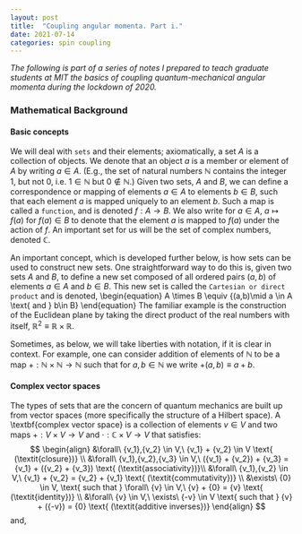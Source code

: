 ```yaml
---
layout: post
title:  "Coupling angular momenta. Part i."
date: 2021-07-14
categories: spin coupling
---
```


*The following is part of a series of notes I prepared to teach graduate students at MIT the basics of coupling quantum-mechanical angular momenta during the lockdown of 2020.*

### Mathematical Background

#### Basic concepts
We will deal with `sets` and their elements; axiomatically, a set $A$ is a collection of objects. We denote that an object $a$ is a member or element of $A$ by writing $a \in A$. (E.g., the set of natural numbers $\mathbb{N}$ contains the integer 1, but not 0, i.e. $1 \in \mathbb{N}$ but $0 \notin \mathbb{N}$.) Given two sets, $A$ and $B$, we can define a correspondence or mapping of elements $a \in A$ to elements $b \in B$, such that each element $a$ is mapped uniquely to an element $b$. Such a map is called a `function`, and is denoted $f:A \to B$. We also write for $a \in A$, $a \mapsto f(a)$ for $f(a) \in B$ to denote that the element $a$ is mapped to $f(a)$ under the action of $f$. An important set for us will be the set of complex numbers, denoted $\mathbb{C}$.

An important concept, which is developed further below, is how sets can be used to construct new sets. One straightforward way to do this is, given two sets $A$ and $B$, to define a new set composed of all ordered pairs $(a,b)$ of elements $a \in A$ and $b \in B$. This new set is called the `Cartesian or direct product` and is denoted,
	\begin{equation}
		A \times B \equiv \{(a,b)\mid a \in A \text{ and } b\in B\}
	\end{equation}
The familiar example is the construction of the Euclidean plane by taking the direct product of the real numbers with itself, $\mathbb{R}^2 \equiv \mathbb{R}\times\mathbb{R}$.

Sometimes, as below, we will take liberties with notation, if it is clear in context. For example, one can consider addition of elements of $\mathbb{N}$ to be a map $+:\mathbb{N}\times\mathbb{N}\to\mathbb{N}$ such that for $a,b\in\mathbb{N}$ we write $+(a,b) \equiv a + b$.

#### Complex vector spaces
The types of sets that are the concern of quantum mechanics are built up from vector spaces (more specifically the structure of a Hilbert space). A \textbf{complex vector space} is a collection of elements ${v} \in V$ and two maps $+:V\times V \to V$ and $\cdot: \mathbb{C}\times V\to V$ that satisfies:
	$$ \begin{align}
		&\forall\ {v_1},{v_2} \in V,\ {v_1} + {v_2} \in V \text{ (\textit{closure})} \\
		&\forall\  {v_1},{v_2},{v_3} \in V,\ ({v_1} + {v_2}) + {v_3} = {v_1} + ({v_2} + {v_3}) \text{ (\textit{associativity})}\\
		&\forall\  {v_1},{v_2} \in V,\ {v_1} + {v_2} = {v_2} + {v_1} \text{ (\textit{commutativity})} \\
		&\exists\  {0} \in V, \text{ such that } \forall\ {v} \in V,\ {v} + {0} = {v} \text{ (\textit{identity})} \\
		&\forall\ {v} \in V,\ \exists\ {-v} \in V \text{ such that } {v} + ({-v}) = {0} \text{ (\textit{additive inverses})}
	\end{align} $$
and,
